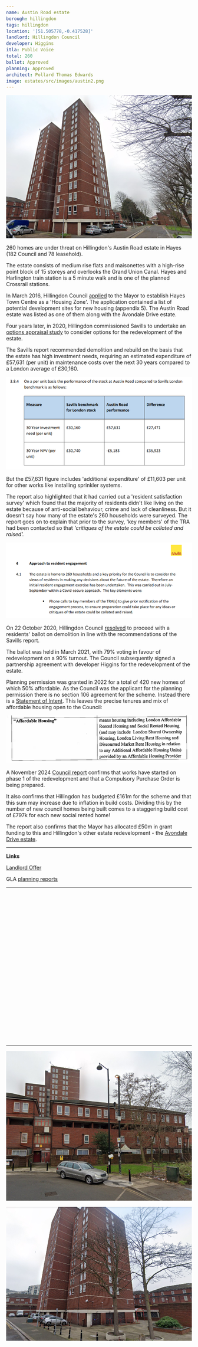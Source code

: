 ```yaml
---
name: Austin Road estate
borough: hillingdon
tags: hillingdon
location: '[51.505778,-0.417528]'
landlord: Hillingdon Council
developer: Higgins
itla: Public Voice
total: 260
ballot: Approved
planning: Approved
architect: Pollard Thomas Edwards
image: estates/src/images/austin2.png
---
```

![Alton estate image](src/images/austin2.png)

260 homes are under threat on Hillingdon's Austin Road estate in Hayes (182 Council and 78 leasehold).

The estate consists of medium rise flats and maisonettes with a   high-rise point block of 15 storeys and overlooks the Grand Union Canal. Hayes and Harlington train station is a 5 minute walk and is one of the planned Crossrail stations.

In March 2016, Hillingdon Council [applied](https://modgov.hillingdon.gov.uk/ieIssueDetails.aspx?IId=21017&Opt=3) to the Mayor to establish Hayes Town Centre as a 'Housing Zone'. The application contained a list of potential development sites for new housing (appendix 5). The Austin Road estate was listed as one of them along with the Avondale Drive estate.

Four years later, in 2020, Hillingdon commissioned Savills to undertake an [options appraisal study](https://modgov.hillingdon.gov.uk/documents/s49499/Appendix%201%20-%20Appraisal%20Report%20Austin%20Road.pdf) to consider options for the redevelopment of the estate.

The Savills report recommended demolition and rebuild on the basis that the estate has high investment needs, requiring an estimated expenditure of £57,631 (per unit) in maintenance costs over the next 30 years compared to a London average of £30,160. 

![Alton estate image](src/images/austinnpv.png)

But the £57,631 figure includes 'additional expenditure' of £11,603 per unit for other works like installing sprinkler systems.

The report also highlighted that it had carried out a 'resident satisfaction survey' which found that the majority of residents didn't like living on the estate because of anti-social behaviour, crime and lack of cleanliness. But it doesn't say how many of the estate's 260 households were surveyed. The report goes on to explain that prior to the survey, 'key members' of the TRA had been contacted so that _'critiques of the estate could be collated and raised'._  

![Alton estate image](src/images/austinsurvey.png)

On 22 October 2020, Hillingdon Council [resolved](https://modgov.hillingdon.gov.uk/ieListDocuments.aspx?CId=115&MeetingId=3834) to proceed with a residents' ballot on demolition in line with the recommendations of the Savills report.

The ballot was held in March 2021, with 79% voting in favour of redevelopment on a 90% turnout. The Council subsequently signed a partnership agreement with developer Higgins for the redevelopment of the estate.

Planning permission was granted in 2022 for a total of 420 new homes of which 50% affordable. As the Council was the applicant for the planning permission there is no section 106 agreement for the scheme. Instead there is a [Statement of Intent](https://planning.hillingdon.gov.uk/OcellaWeb/viewDocument?file=dv_pl_files%5C76550_APP_2021_4499%5C%5BAustin+Road%5D+Statement+of+Intent+28.09.2022_Redacted.pdf&module=pl). This leaves the precise tenures and mix of affordable housing open to the Council: 

![Austin Road estate image](src/images/austinroads106.png)

A November 2024 [Council report](https://modgov.hillingdon.gov.uk/documents/s62313/241111%20-%20Hayes%20Estate%20Regeneration%20Update.pdf) confirms that works have started on phase 1 of the redevelopment and that a Compulsory Purchase Order is being prepared. 

It also confirms that Hillingdon has budgeted £161m for the scheme and that this sum may increase due to inflation in build costs. Dividing this by the number of new council homes being built comes to a staggering build cost of £797k for each new social rented home!  

The report also confirms that the Mayor has allocated £50m in grant funding to this and Hillingdon's other estate redevelopment - the [Avondale Drive estate](estates/avondaledrive).

---
__Links__  

[Landlord Offer](/images/HTC_Estate_Landlord_Offer.pdf)

GLA [planning reports](https://planning.london.gov.uk/pr/s/planning-application/a0i4J000006cAjLQAU/20211258?tabset-c2f3b=2)

---

<!------------THE CODE BELOW RENDERS THE MAP - DO NOT EDIT! ---------------------------->

<div id="map" style="width: 100%; height: 400px;"></div>

<script>
  var map = L.map('map').setView({{ location }}, 13);
  L.tileLayer('https://tile.openstreetmap.org/{z}/{x}/{y}.png', {
  maxZoom: 19,
attribution: '&copy; <a href="http://www.openstreetmap.org/copyright">OpenStreetMap</a>'
}).addTo(map);
var circle = L.circle({{ location }}, {
    color: 'red',
    fillColor: '#f03',
    fillOpacity: 0.5,
    radius: 500
}).addTo(map);
</script>

---

![Alton estate image](src/images/austin1.png)

![Alton estate image](src/images/austin3.png)

